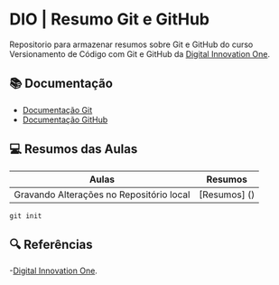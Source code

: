 
# DIO | Resumo Git e GitHub

Repositorio para armazenar resumos sobre Git e GitHub
do curso Versionamento de Código  com Git e GitHub da 
[Digital Innovation One](https://www.dio.me).

## 📚 Documentação
- [Documentação Git](https://git-scm.com/doc)
- [Documentação GitHub](https://docs.github.com/)

## 💻 Resumos das Aulas

| Aulas | Resumos |
|-------|---------|
|Gravando Alterações no Repositório local | [Resumos] () |

```
git init
```

## 🔍 Referências

-[Digital Innovation One]().
